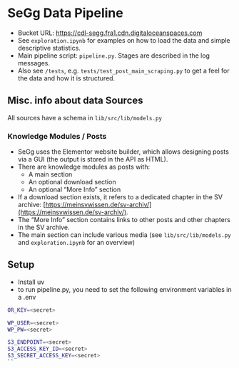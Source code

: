 # SeGg Data Pipeline

- Bucket URL: https://cdl-segg.fra1.cdn.digitaloceanspaces.com
- See `exploration.ipynb` for examples on how to load the data and simple descriptive statistics.
- Main pipeline script: `pipeline.py`. Stages are described in the log messages.
- Also see `/tests`, e.g. `tests/test_post_main_scraping.py` to get a feel for the data and how it is structured.

## Misc. info about data Sources

All sources have a schema in `lib/src/lib/models.py`

### Knowledge Modules / Posts

- SeGg uses the Elementor website builder, which allows designing posts via a GUI (the output is stored in the API as HTML).
- There are knowledge modules as posts with:
  - A main section
  - An optional download section
  - An optional “More Info” section
- If a download section exists, it refers to a dedicated chapter in the SV archive: [https://meinsvwissen.de/sv-archiv/](https://meinsvwissen.de/sv-archiv/).
- The “More Info” section contains links to other posts and other chapters in the SV archive.
- The main section can include various media (see `lib/src/lib/models.py` and `exploration.ipynb` for an overview)

## Setup
- Install uv
- to run pipeline.py, you need to set the following environment variables in a .env

```bash
OR_KEY=<secret>

WP_USER=<secret>
WP_PW=<secret>

S3_ENDPOINT=<secret>
S3_ACCESS_KEY_ID=<secret>
S3_SECRET_ACCESS_KEY=<secret>
``
